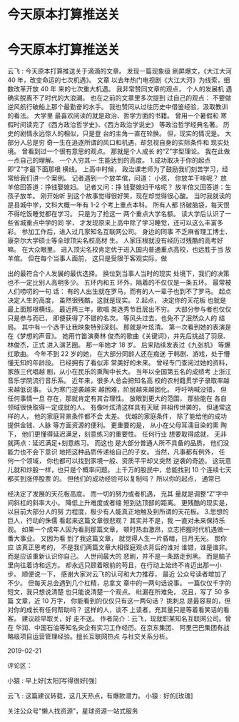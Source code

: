 # 今天原本打算推送关

# 今天原本打算推送关

云飞 : 今天原本打算推送关于滴滴的文章。 发现一篇现象级 刷屏爆文，《大江大河 40 年，改变命运的七次机遇》。 文章 以去年热门电视剧《大江大河》为线索，细数改革开放 40 年 来的七次重大机遇。 我非常赞同文章的观点， 个人的发展机 遇确实脱离不了时代的大浪潮。 也在之前的文章里多次提到 过自己的观点： 不要做逆风航行破船上那个最勤奋的水手。 我也赞同从过往历史中借鉴经验，汲取教训的看法。 大学里 最喜欢阅读的就是政治、哲学方面的书籍。 曾用一个暑假和 寒假时间读完了《西方政治哲学史》、《西方政治学说史》 等政治哲学经典名著。 历史的剧情永远惊人的相似，只是登 台的主角一直在轮换。 但，现实的情况是。 大部分人总是穷 奇一生在追逐所谓的风口和机遇，却忽视自身的实际条件和 现实处境。 曾看到过一个很有意思的观点。 那就是个人成长 的“Z”字型理论。 我在此做一点自己的理解。 一个人穷其一 生能达到的高度。 1.成功取决于你的起点 即“Z”字最下面那根 横线。 上高中时候， 政治课老师为了鼓励我们刻苦学习，经 常给我们讲一个案例。 记者遇到一个放羊倌，问道： 小孩， 你放羊干啥呢？ 放羊倌回答道：挣钱娶媳妇。 记者又问：挣 钱娶媳妇干啥呢？ 放羊倌又回答道：生孩子放羊。 刚开始听 到这个故事觉得很好笑，现在却觉得很心酸。 当时我就读的 是县城中学，文科大概一年有 1-2 个考上重点本科。 所有人都 挤破脑袋，每天恨不得吃饭睡觉都在学习。 只是为了抢这一 两个重点大学名额。 读大学后认识了一些省城重点中学的同 学， 才发现原来上高中除了学习睡觉，还可以这么丰富多 彩。 参加工作后，进入过几家知名互联网公司。 身边的同事 不乏麻省理工博士、康奈尔大学硕士等全球顶尖名校高材 生。 人家压根就没有经历过残酷的高考好嘛。 在大众眼里。 进入顶尖名校肯定优于进入国内普通重点高校，也远胜于当 放羊倌。 但在每个当事人面前， 这只是受限于客观实际，做

出的最符合个人发展的最优选择。 换位到当事人当时的现实 处境下，我们的决策也不一定比别人高明多少。 五环内和五 环外，隔着的不仅仅是一条五环。 最常被人们唠叨的一句 话： 有的人出生就在罗马，而有的人一辈子也到不了罗马。 起点决定人生的高度， 虽然很残酷，这就是现实。 2.起点， 决定你的天花板 也就是最上面那根横线。 最近两三年，歌唱 类选秀节目层出不穷。 大部分参与者也仅仅只是参与而已， 即便获得了不错的名次。 等风头过去，也免不了泯然众人的 结局。 其中有一个选手让我映象特别深刻。 那就是叶炫清。 第一次看到她的表演是在《梦想的声音》。 她用竹笛演奏林 俊杰的歌曲《关键词》，并先后挑战了羽泉、林俊杰，正式 进入演艺圈。 那一年她才 18 岁。 后来陆续发表过《九张机》 等爆红歌曲。 今年不到 22 岁的她， 在大部分同龄人还在痴迷 于韩剧、游戏，处于懵懂无知的年龄段。 已经拥有了看似非 常美好的未来。 曾经专门查阅过她的资料， 家族三代唱越 剧，从小在民乐的熏陶中长大。 当年以全国第五名的成绩考 上浙江音乐学院流行音乐系。 近年来，很多人总会把知名高 校的农村籍贯学子录取率越来越低说事。 认为寒门逆袭越来 越困难，阶层越来越固化。 呼吁呐喊没错， 但任何事情一旦 存在，那就肯定有其合理性。 放眼到更大的范围， 那些能在 各自领域很快取得一定成就的人。 有像叶炫清这样具有天赋 并祖传世袭的， 但通常这样的人， 他的家庭背景条件都不会 太差。 优越的家庭条件， 除了能给他的成功提供金钱、人脉 等方面资源的便利。 更重要的是， 从小在父母耳濡目染的熏 陶下， 他们更懂得延迟满足，刻意练习的重要性。 任何行业 想要取得成就， 无非就两点：延迟满足+刻意练习。 而这也 是大部分普通人所不具备的品质， 他们没能力也不会下意识 地把这种品质传递给自己的子女。 当然，凡事都有例外， 任 何一个领域， 你也都可以找到家境一般、资质平平却又突然 逆袭的奇迹。 这玩意儿就和炒股一样，也只是个概率问题。 上千万的股民中，总能找到 10 个连续七天都买到涨停股票 的。 但他们的成功经验可以复制吗？ 所以你的起点， 通常已

经决定了发展的天花板高度。 而一切的努力或者机遇， 充其 量就是调整“Z”字中间斜杠的斜率大小。 降低上升难度或者缩 短到达顶部的距离。 更残酷的现实是， 以目前大部分人的努 力程度，极少有人能真正地触及到所谓的天花板。 3.思想的 巨人，行动的侏儒 看起来这篇文章很悲观？ 其实并不是，我 一直对未来保持乐观。 如果一个成年人因为看到那篇文章， 顿时热血激昂，立志把握时代机遇做一番大事业。 又因为看 到了我这篇文章， 就觉得人生一片昏暗，日月无光。 那你应 该真正思考的， 不是我们两篇文章大相径庭观点背后的谁对 谁错，谁是谁非。 而是应该重新认识你自己。 人世间最大的 悲剧，并不是一条路走到黑。 而是脑子里向往着诗和远方。 却永远只顾着眼前的苟且，在行动上始终不肯迈出那一小 步。 顺便说一下， 感谢大家对云飞的认可和大力推荐， 最近 公众号读者增加了不少。 但每天总会遇到几个杠精，总拿文 章中的一两句话说事。 一篇仅仅千字的短文，我只想说清楚 也只能说清楚一个观点。 纰漏在所难免， 况且，写了 50 多篇 文章，近 10 万字， 你能看到的仅仅只有这一两句话？ 挑刺总 是最容易的，但对你的成长有任何帮助吗？ 这样的人，谈不 上读者，充其量只是等着看笑话的看客。 建议趁早取关，好 走不送。 作者简介：云飞，现就职某知名互联网公司。曾在 华润、中国石油等知名央企有实习工作经历。在京东集团、 阿里巴巴集团有战略级项目运营管理经验。擅长互联网热点 与社交关系分析。

2019-02-21

评论区：

小猿 : 早上好[太阳]写得很好[强]

云飞 : 这篇建议转载，这几天热点，有爆款潜力。 小猿 : 好的[玫瑰]

关注公众号"懒人找资源"，星球资源一站式服务